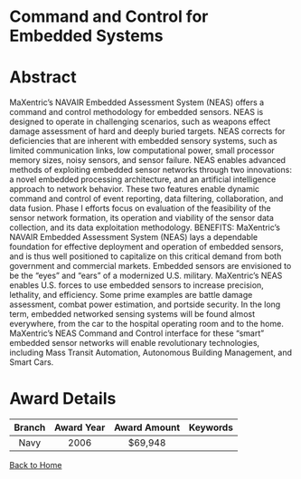 
Command and Control for Embedded Systems
========================================

# Abstract


MaXentric’s NAVAIR Embedded Assessment System (NEAS) offers a command and control methodology for embedded sensors. NEAS is designed to operate in challenging scenarios, such as weapons effect damage assessment of hard and deeply buried targets. NEAS corrects for deficiencies that are inherent with embedded sensory systems, such as limited communication links, low computational power, small processor memory sizes, noisy sensors, and sensor failure. NEAS enables advanced methods of exploiting embedded sensor networks through two innovations: a novel embedded processing architecture, and an artificial intelligence approach to network behavior. These two features enable dynamic command and control of event reporting, data filtering, collaboration, and data fusion. Phase I efforts focus on evaluation of the feasibility of the sensor network formation, its operation and viability of the sensor data collection, and its data exploitation methodology. BENEFITS: MaXentric’s NAVAIR Embedded Assessment System (NEAS) lays a dependable foundation for effective deployment and operation of embedded sensors, and is thus well positioned to capitalize on this critical demand from both government and commercial markets. Embedded sensors are envisioned to be the “eyes” and “ears” of a modernized U.S. military. MaXentric’s NEAS enables U.S. forces to use embedded sensors to increase precision, lethality, and efficiency. Some prime examples are battle damage assessment, combat power estimation, and portside security.  In the long term, embedded networked sensing systems will be found almost everywhere, from the car to the hospital operating room and to the home. MaXentric’s NEAS Command and Control interface for these “smart” embedded sensor networks will enable revolutionary technologies, including Mass Transit Automation, Autonomous Building Management, and Smart Cars.  

# Award Details

|Branch|Award Year|Award Amount|Keywords|
| :---: | :---: | :---: | :---: |
|Navy|2006|$69,948||
  
  


[Back to Home](https://github.com/chrischow/dod_sbir_awards#1876)